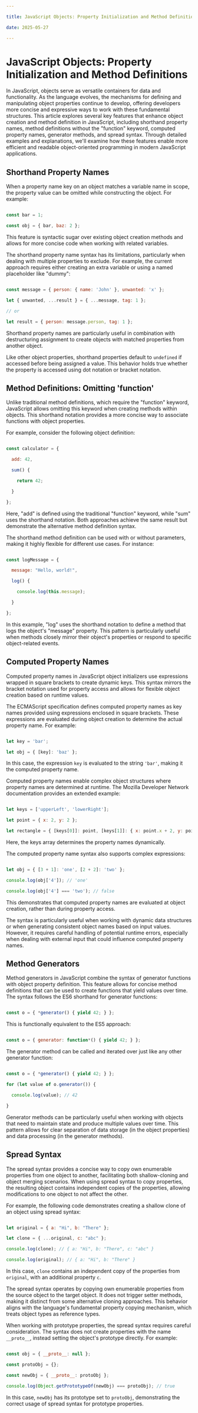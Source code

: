 ```yaml
---

title: JavaScript Objects: Property Initialization and Method Definitions

date: 2025-05-27

---
```



# JavaScript Objects: Property Initialization and Method Definitions

In JavaScript, objects serve as versatile containers for data and functionality. As the language evolves, the mechanisms for defining and manipulating object properties continue to develop, offering developers more concise and expressive ways to work with these fundamental structures. This article explores several key features that enhance object creation and method definition in JavaScript, including shorthand property names, method definitions without the "function" keyword, computed property names, generator methods, and spread syntax. Through detailed examples and explanations, we'll examine how these features enable more efficient and readable object-oriented programming in modern JavaScript applications.


## Shorthand Property Names

When a property name key on an object matches a variable name in scope, the property value can be omitted while constructing the object. For example:

```javascript

const bar = 1;

const obj = { bar, baz: 2 };

```

This feature is syntactic sugar over existing object creation methods and allows for more concise code when working with related variables.

The shorthand property name syntax has its limitations, particularly when dealing with multiple properties to exclude. For example, the current approach requires either creating an extra variable or using a named placeholder like "dummy":

```javascript

const message = { person: { name: 'John' }, unwanted: 'x' };

let { unwanted, ...result } = { ...message, tag: 1 };

// or

let result = { person: message.person, tag: 1 };

```

Shorthand property names are particularly useful in combination with destructuring assignment to create objects with matched properties from another object.

Like other object properties, shorthand properties default to `undefined` if accessed before being assigned a value. This behavior holds true whether the property is accessed using dot notation or bracket notation.


## Method Definitions: Omitting 'function'

Unlike traditional method definitions, which require the "function" keyword, JavaScript allows omitting this keyword when creating methods within objects. This shorthand notation provides a more concise way to associate functions with object properties.

For example, consider the following object definition:

```javascript

const calculator = {

  add: 42,

  sum() {

    return 42;

  }

};

```

Here, "add" is defined using the traditional "function" keyword, while "sum" uses the shorthand notation. Both approaches achieve the same result but demonstrate the alternative method definition syntax.

The shorthand method definition can be used with or without parameters, making it highly flexible for different use cases. For instance:

```javascript

const logMessage = {

  message: "Hello, world!",

  log() {

    console.log(this.message);

  }

};

```

In this example, "log" uses the shorthand notation to define a method that logs the object's "message" property. This pattern is particularly useful when methods closely mirror their object's properties or respond to specific object-related events.


## Computed Property Names

Computed property names in JavaScript object initializers use expressions wrapped in square brackets to create dynamic keys. This syntax mirrors the bracket notation used for property access and allows for flexible object creation based on runtime values.

The ECMAScript specification defines computed property names as key names provided using expressions enclosed in square brackets. These expressions are evaluated during object creation to determine the actual property name. For example:

```javascript

let key = 'bar';

let obj = { [key]: 'baz' };

```

In this case, the expression `key` is evaluated to the string `'bar'`, making it the computed property name.

Computed property names enable complex object structures where property names are determined at runtime. The Mozilla Developer Network documentation provides an extended example:

```javascript

let keys = ['upperLeft', 'lowerRight'];

let point = { x: 2, y: 2 };

let rectangle = { [keys[0]]: point, [keys[1]]: { x: point.x + 2, y: point.y + 3 } };

```

Here, the keys array determines the property names dynamically.

The computed property name syntax also supports complex expressions:

```javascript

let obj = { [3 + 1]: 'one', [2 + 2]: 'two' };

console.log(obj['4']); // 'one'

console.log(obj['4'] === 'two'); // false

```

This demonstrates that computed property names are evaluated at object creation, rather than during property access.

The syntax is particularly useful when working with dynamic data structures or when generating consistent object names based on input values. However, it requires careful handling of potential runtime errors, especially when dealing with external input that could influence computed property names.


## Method Generators

Method generators in JavaScript combine the syntax of generator functions with object property definition. This feature allows for concise method definitions that can be used to create functions that yield values over time. The syntax follows the ES6 shorthand for generator functions:

```javascript

const o = { *generator() { yield 42; } };

```

This is functionally equivalent to the ES5 approach:

```javascript

const o = { generator: function*() { yield 42; } };

```

The generator method can be called and iterated over just like any other generator function:

```javascript

const o = { *generator() { yield 42; } };

for (let value of o.generator()) {

  console.log(value); // 42

}

```

Generator methods can be particularly useful when working with objects that need to maintain state and produce multiple values over time. This pattern allows for clear separation of data storage (in the object properties) and data processing (in the generator methods).


## Spread Syntax

The spread syntax provides a concise way to copy own enumerable properties from one object to another, facilitating both shallow-cloning and object merging scenarios. When using spread syntax to copy properties, the resulting object contains independent copies of the properties, allowing modifications to one object to not affect the other.

For example, the following code demonstrates creating a shallow clone of an object using spread syntax:

```javascript

let original = { a: "Hi", b: "There" };

let clone = { ...original, c: "abc" };

console.log(clone); // { a: "Hi", b: "There", c: "abc" }

console.log(original); // { a: "Hi", b: "There" }

```

In this case, `clone` contains an independent copy of the properties from `original`, with an additional property `c`.

The spread syntax operates by copying own enumerable properties from the source object to the target object. It does not trigger setter methods, making it distinct from some alternative cloning approaches. This behavior aligns with the language's fundamental property copying mechanism, which treats object types as reference types.

When working with prototype properties, the spread syntax requires careful consideration. The syntax does not create properties with the name `__proto__`, instead setting the object's prototype directly. For example:

```javascript

const obj = { __proto__: null };

const protoObj = {};

const newObj = { __proto__: protoObj };

console.log(Object.getPrototypeOf(newObj) === protoObj); // true

```

In this case, `newObj` has its prototype set to `protoObj`, demonstrating the correct usage of spread syntax for prototype properties.

